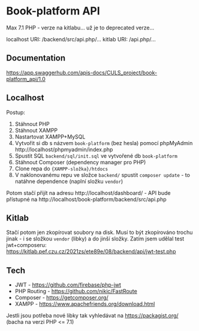 
# Book-platform API

Max 7.1 PHP - verze na kitlabu... už je to deprecated verze...

localhost URI: /backend/src/api.php/...
kitlab URI: /api.php/...

## Documentation

https://app.swaggerhub.com/apis-docs/CULS_project/book-platform_api/1.0

## Localhost
Postup:

 1. Stáhnout PHP
 2. Stáhnout XAMPP
 3. Nastartovat XAMPP+MySQL
 4. Vytvořit si db s názvem `book-platform` (bez hesla) pomocí phpMyAdmin http://localhost/phpmyadmin/index.php
 5. Spustit SQL `backend/sql/init.sql` ve vytvořené db `book-platform`
 6. Stáhnout Composer (dependency manager pro PHP)
 7. Clone repa do `{XAMPP-složka}/htdocs`
 8. V naklonovanému repu ve složce `backend/` spustit `composer update` - to natáhne dependence (naplní složku `vendor`)

Potom stačí přijít na adresu http://localhost/dashboard/ - API bude přístupné na http://localhost/book-platform/backend/src/api.php

## Kitlab
Stačí potom jen zkopírovat soubory na disk. Musí to být zkopírováno trochu jinak - i se složkou `vendor` (libky) a do jinší složky. Zatím jsem udělal test jwt+composeru: https://kitlab.pef.czu.cz/2021zs/ete89e/08/backend/api/jwt-test.php

## Tech

 - JWT - https://github.com/firebase/php-jwt
 - PHP Routing - https://github.com/nikic/FastRoute
 - Composer - https://getcomposer.org/
 - XAMPP - https://www.apachefriends.org/download.html


Jestli jsou potřeba nové libky tak vyhledávat na https://packagist.org/ (bacha na verzi PHP <= 7.1)
